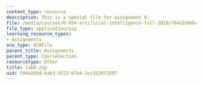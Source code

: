 ```yaml
---
content_type: resource
description: This is a special file for assignment 0.
file: /media/courses/6-034-artificial-intelligence-fall-2010/f84a2d9dbab33f23b7e43cc3520f2587_lab0.zip
file_type: application/zip
learning_resource_types:
- Assignments
ocw_type: OCWFile
parent_title: Assignments
parent_type: CourseSection
resourcetype: Other
title: lab0.zip
uid: f84a2d9d-bab3-3f23-b7e4-3cc3520f2587
---
```

